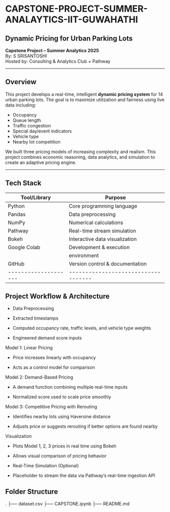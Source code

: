 # CAPSTONE-PROJECT-SUMMER-ANALAYTICS-IIT-GUWAHATHI

## Dynamic Pricing for Urban Parking Lots  
**Capstone Project – Summer Analytics 2025**  
By: S SRISANTOSHI  
Hosted by: Consulting & Analytics Club × Pathway  

---

## Overview

This project develops a real-time, intelligent **dynamic pricing system** for 14 urban parking lots. The goal is to maximize utilization and fairness using live data including:

- Occupancy
- Queue length
- Traffic congestion
- Special day/event indicators
- Vehicle type
- Nearby lot competition

We built three pricing models of increasing complexity and realism. This project combines economic reasoning, data analytics, and simulation to create an adaptive pricing engine.

---

## Tech Stack

| Tool/Library       | Purpose                           |
|--------------------|-----------------------------------|
|   Python           | Core programming language         |
|   Pandas           | Data preprocessing                |
|   NumPy            | Numerical calculations            |
|   Pathway          | Real-time stream simulation       |
|   Bokeh            | Interactive data visualization    |
|   Google Colab     | Development & execution           |
|                    |  environment                      |
|   GitHub           | Version control & documentation   |
|--------------------|-----------------------------------|

## Project Workflow & Architecture

- Data Preprocessing

- Extracted timestamps

- Computed occupancy rate, traffic levels, and vehicle type weights

- Engineered demand score inputs

Model 1: Linear Pricing

- Price increases linearly with occupancy

- Acts as a control model for comparison

Model 2: Demand-Based Pricing

- A demand function combining multiple real-time inputs

- Normalized score used to scale price smoothly

Model 3: Competitive Pricing with Rerouting

- Identifies nearby lots using Haversine distance

- Adjusts price or suggests rerouting if better options are found nearby

Visualization

- Plots Model 1, 2, 3 prices in real time using Bokeh

- Allows visual comparison of pricing behavior

- Real-Time Simulation (Optional)

- Placeholder to stream the data via Pathway’s real-time ingestion API


## Folder Structure

.
├── dataset.csv
├── CAPSTONE.ipynb
├── README.md



